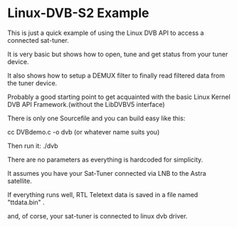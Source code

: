 # Linux-DVB-S2 Example

This is just a quick example of using the Linux DVB API to access a connected sat-tuner. 

It is very basic but shows how to open, tune and get status from your tuner device. 

It also shows how to setup a DEMUX filter to finally read filtered data from the tuner device. 

Probably a good starting point to get acquainted with the basic Linux Kernel DVB API Framework.(without the LibDVBV5 interface) 

There is only one Sourcefile and you can build easy like this: 
 
cc DVBdemo.c -o dvb   (or whatever name suits you) 

Then run it:  ./dvb 

There are no parameters as everything is hardcoded for simplicity. 

It assumes you have your Sat-Tuner connected via LNB to the Astra satellite. 

If everything runs well, RTL Teletext data is saved in a file named "ttdata.bin" . 

and, of corse, your sat-tuner is connected to linux dvb driver. 
